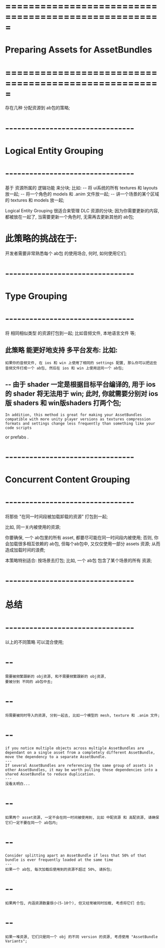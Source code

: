 # ===================================================== #
#         Preparing Assets for AssetBundles
# ===================================================== #

存在几种 分配资源到 ab包的策略;

# -------------------------------- #
#    Logical Entity Grouping
# -------------------------------- #
基于 资源所属的 逻辑功能 来分块;
比如:
    -- 将 ui系统的所有 textures 和 layouts 放一起;
    -- 将一个角色的 models 和 .anim 文件放一起;
    -- 讲一个场景的某个区域的 textures 和 models 放一起;


Logical Entity Grouping 很适合来管理 DLC 资源的分块;
因为你需要更新的内容, 都被放在一起了, 当需要更新一个角色时, 无需再去更新其他的 ab包; 

# 此策略的挑战在于:
开发者需要非常熟悉每个 ab包 的使用场合, 何时, 如何使用它们;


# -------------------------------- #
#      Type Grouping
# -------------------------------- #
将 相同相似类型 的资源打包到一起;
比如音频文件, 本地语言文件 等;

此策略 能更好地支持 多平台发布:
比如:
--
    如果你的音频文件, 在 ios 和 win 上使用了相同的 settings 配置, 那么你可以把这些 音频文件打成一个 ab包, 然后在 ios 和 win 上使用这同一个 ab包;
--
    由于 shader 一定是根据目标平台编译的, 用于 ios 的 shader 将无法用于 win;
    此时, 你就需要分别对 ios版 shaders 和 win版shaders 打两个包;
--
    In addition, this method is great for making your AssetBundles compatible with more unity player versions as textures compression formats and settings change less frequently than something like your code scripts
 or prefabs
.


# -------------------------------- #
#   Concurrent Content Grouping
# -------------------------------- #
将那些 "在同一时间段被加载卸载的资源" 打包到一起;

比如, 同一关内被使用的资源;

你要确保, 一个 ab包里的所有 asset, 都要尽可能在同一时间段内被使用; 否则, 你会加载很多相互依赖的 ab包, 但每个ab包中, 又仅仅使用一部分 assets 资源; 从而造成加载时间的浪费;

本策略特别适合: 按场景去打包; 比如, 一个 ab包 包含了某个场景的所有 资源;


# -------------------------------- #
#              总结
# -------------------------------- #
以上的不同策略 可以混合使用;

# --
    需要被频繁跟新的 obj资源, 和不需要频繁跟新的 obj资源,
    要被分到 不同的 ab包中去;

# --
    将需要被同时导入的资源, 分到一起去, 比如一个模型的 mesh, texture 和 .anim 文件;

# --
    if you notice multiple objects across multiple AssetBundles are dependant on a single asset from a completely different AssetBundle, move the dependency to a separate AssetBundle.
    ---
    If several AssetBundles are referencing the same group of assets in other AssetBundles, it may be worth pulling those dependencies into a shared AssetBundle to reduce duplication.
    ---
    没看太明白...

# --
    如果两个 asset资源, 一定不会在同一时间被使用到, 比如 中配资源 和 高配资源, 请确保它们一定不要在同一个 ab包内;

# --
    Consider splitting apart an AssetBundle if less that 50% of that bundle is ever frequently loaded at the same time
    ---
    如果一个 ab包, 每次加载后使用到的资源不超过 50%, 请拆包;

# --
    如果两个包, 内涵资源数量很小(5-10个), 但又经常被同时加载, 考虑将它们 合包;

# --
    如果一堆资源, 它们只是同一个 obj 的不同 version 的资源, 考虑使用 "AssetBundle Variants";



































